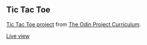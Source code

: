 ## Tic Tac Toe

[Tic Tac Toe project](https://www.theodinproject.com/courses/javascript/lessons/tic-tac-toe-javascript#assignment) from [The Odin Project Curriculum](https://www.theodinproject.com).

[Live view](https://bycdiaz.github.io/tic-tac-toe/)